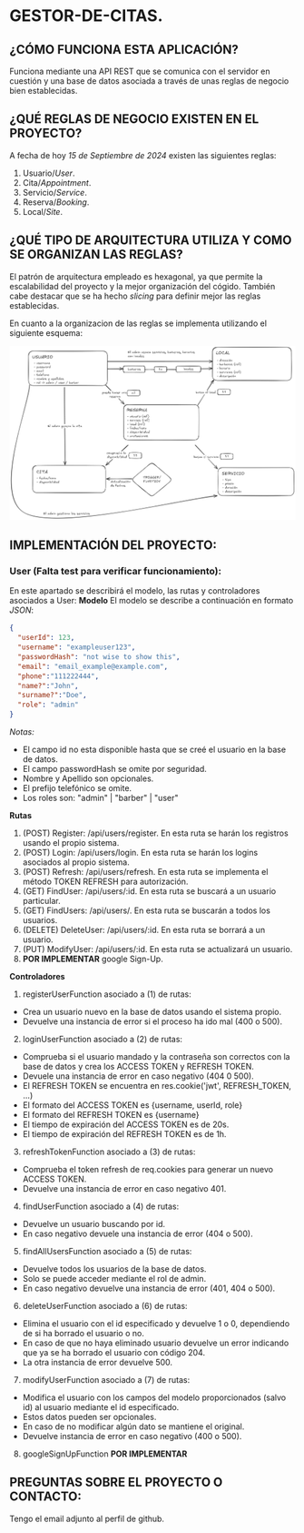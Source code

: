 # GESTOR-DE-CITAS.

## ¿CÓMO FUNCIONA ESTA APLICACIÓN?

Funciona mediante una API REST que se comunica con el servidor en cuestión y una base de datos asociada a través de unas reglas de negocio bien establecidas.

## ¿QUÉ REGLAS DE NEGOCIO EXISTEN EN EL PROYECTO?

A fecha de hoy *15 de Septiembre de 2024* existen las siguientes reglas:

1. Usuario/*User*.
2. Cita/*Appointment*.
3. Servicio/*Service*.
4. Reserva/*Booking*.
5. Local/*Site*.

## ¿QUÉ TIPO DE ARQUITECTURA UTILIZA Y COMO SE ORGANIZAN LAS REGLAS?

El patrón de arquitectura empleado es hexagonal, ya que permite la escalabilidad del proyecto y la mejor organización del cógido. También cabe destacar que se ha hecho *slicing* para definir mejor las reglas establecidas.  

En cuanto a la organizacion de las reglas se implementa utilizando el siguiente esquema:

![Esquema que muestra la relacion entre las reglas de negocio de la aplicación](/schema_images/Implementation.png "Reglas de negocio")

## IMPLEMENTACIÓN DEL PROYECTO:

### User (Falta test para verificar funcionamiento):

En este apartado se describirá el modelo, las rutas y controladores asociados a User:
**Modelo**
El modelo se describe a continuación en formato *JSON*:

```json
{
  "userId": 123,
  "username": "exampleuser123",
  "passwordHash": "not wise to show this", 
  "email": "email_example@example.com",
  "phone":"111222444",
  "name?":"John",
  "surname?":"Doe",
  "role": "admin"
}
```
*Notas:* 
  - El campo id no esta disponible hasta que se creé el usuario en la base de datos.
  - El campo passwordHash se omite por seguridad.
  - Nombre y Apellido son opcionales.
  - El prefijo telefónico se omite.
  - Los roles son: "admin" | "barber" | "user"

**Rutas**

1. (POST) Register: /api/users/register. En esta ruta se harán los registros usando el propio sistema.
2. (POST) Login: /api/users/login. En esta ruta se harán los logins asociados al propio sistema.
3. (POST) Refresh: /api/users/refresh. En esta ruta se implementa el método TOKEN REFRESH para autorización.
4. (GET) FindUser: /api/users/:id. En esta ruta se buscará a un usuario particular.
5. (GET) FindUsers: /api/users/. En esta ruta se buscarán a todos los usuarios.
6. (DELETE) DeleteUser: /api/users/:id. En esta ruta se borrará a un usuario.
7. (PUT) ModifyUser: /api/users/:id. En esta ruta se actualizará un usuario.
8. **POR IMPLEMENTAR** google Sign-Up.

**Controladores**
1. registerUserFunction asociado a (1) de rutas:
  - Crea un usuario nuevo en la base de datos usando el sistema propio.
  - Devuelve una instancia de error si el proceso ha ido mal (400 o 500).
2. loginUserFunction asociado a (2) de rutas:
  - Comprueba si el usuario mandado y la contraseña son correctos con la base de datos y crea los ACCESS TOKEN y REFRESH TOKEN.
  - Devuele una instancia de error en caso negativo (404 0 500).
  - El REFRESH TOKEN se encuentra en res.cookie('jwt', REFRESH_TOKEN, ...)
  - El formato del ACCESS TOKEN es {username, userId, role}
  - El formato del REFRESH TOKEN es {username}
  - El tiempo de expiración del ACCESS TOKEN es de 20s.
  - El tiempo de expiración del REFRESH TOKEN es de 1h.
3. refreshTokenFunction asociado a (3) de rutas: 
  - Comprueba el token refresh de req.cookies para generar un nuevo ACCESS TOKEN.
  - Devuelve una instancia de error en caso negativo 401.
4. findUserFunction asociado a (4) de rutas:
  - Devuelve un usuario buscando por id.
  - En caso negativo devuele una instancia de error (404 o 500).
5. findAllUsersFunction asociado a (5) de rutas:
  - Devuelve todos los usuarios de la base de datos.
  - Solo se puede acceder mediante el rol de admin.
  - En caso negativo devuelve una instancia de error (401, 404 o 500).
6. deleteUserFunction asociado a (6) de rutas:
  - Elimina el usuario con el id especificado y devuelve 1 o 0, dependiendo de si ha borrado el usuario o no.
  - En caso de que no haya eliminado usuario devuelve un error indicando que ya se ha borrado el usuario con código 204.
  - La otra instancia de error devuelve 500.
7. modifyUserFunction asociado a (7) de rutas:
  - Modifica el usuario con los campos del modelo proporcionados (salvo id) al usuario mediante el id especificado.
  - Estos datos pueden ser opcionales.
  - En caso de no modificar algún dato se mantiene el original.
  - Devuelve instancia de error en caso negativo (400 o 500). 
8. googleSignUpFunction **POR IMPLEMENTAR**



## PREGUNTAS SOBRE EL PROYECTO O CONTACTO:

Tengo el email adjunto al perfil de github.
